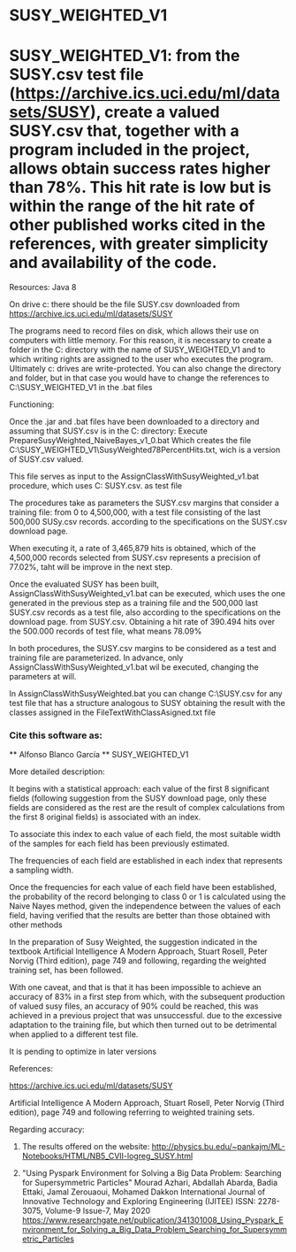 # SUSY_WEIGHTED_V1
# SUSY_WEIGHTED_V1: from the SUSY.csv test file (https://archive.ics.uci.edu/ml/datasets/SUSY), create a valued SUSY.csv that, together with a program included in the project, allows obtain success rates higher than 78%. This hit rate is low but is within the range of the hit rate of other published works cited in the references, with greater simplicity and availability of the code.
Resources: Java 8

On drive c: there should be the file SUSY.csv downloaded from https://archive.ics.uci.edu/ml/datasets/SUSY

The programs need to record files on disk, which allows their use on computers with little memory. For this reason, it is necessary to create a folder in the C: directory with the name of SUSY_WEIGHTED_V1 and to which writing rights are assigned to the user who executes the program. Ultimately c: drives are write-protected.
You can also change the directory and folder, but in that case you would have to change the references to C:\SUSY_WEIGHTED_V1 in the .bat files

Functioning:

Once the .jar and .bat files have been downloaded to a directory and assuming that SUSY.csv is in the C: directory:
Execute PrepareSusyWeighted_NaiveBayes_v1_0.bat
Which creates  the file C:\SUSY_WEIGHTED_V1\SusyWeighted78PercentHits.txt, wich is a version of SUSY.csv valued.

This file serves as input to the AssignClassWithSusyWeighted_v1.bat procedure, which uses C: SUSY.csv. as test file

The procedures take as parameters the SUSY.csv margins that consider a training file: from 0 to 4,500,000, with a test file consisting of the last 500,000 SUSy.csv records. according to the specifications on the SUSY.csv download page.

When executing it, a rate of 3,465,879 hits is obtained, which of the 4,500,000 records selected from SUSY.csv represents a precision of 77.02%, taht will be improve in the next step.

Once the evaluated SUSY has been built, AssignClassWithSusyWeighted_v1.bat can be executed, which uses the one generated in the previous step as a training file and the 500,000 last SUSY.csv records as a test file, also according to the specifications on the download page. from SUSY.csv.
Obtaining a hit rate of 390.494 hits over the 500.000 records of test file, what means 78.09%

In both procedures, the SUSY.csv margins to be considered as a test and training file are parameterized. In advance, only AssignClassWithSusyWeighted_v1.bat wil be executed, changing the parameters at will.

In AssignClassWithSusyWeighted.bat you can change C:\SUSY.csv for any test file that has a structure analogous to SUSY obtaining the result with the classes assigned in the FileTextWithClassAsigned.txt file

### Cite this software as:
 ** Alfonso Blanco García ** SUSY_WEIGHTED_V1

More detailed description:

It begins with a statistical approach: each value of the first 8 significant fields (following suggestion from the SUSY download page, only these fields are considered as the rest are the result of complex calculations from the first 8 original fields) is associated with an index.

To associate this index to each value of each field, the most suitable width of the samples for each field has been previously estimated.

The frequencies of each field are established in each index that represents a sampling width.

Once the frequencies for each value of each field have been established, the probability of the record belonging to class 0 or 1 is calculated using the Naive Nayes method, given the independence between the values of each field, having verified that the results are better than those obtained with other methods

In the preparation of Susy Weighted, the suggestion indicated in the textbook Artificial Intelligence A Modern Approach, Stuart Rosell, Peter Norvig (Third edition), page 749 and following, regarding the weighted training set, has been followed.

With one caveat, and that is that it has been impossible to achieve an accuracy of 83% in a first step from which, with the subsequent production of valued susy files, an accuracy of 90% could be reached, this was achieved in a previous project that was unsuccessful.
due to the excessive adaptation to the training file, but which then turned out to be detrimental when applied to a different test file.

It is pending to optimize in later versions

References:

https://archive.ics.uci.edu/ml/datasets/SUSY

Artificial Intelligence A Modern Approach, Stuart Rosell, Peter Norvig (Third edition), page 749 and following referring to weighted training sets.

Regarding accuracy:

1. The results offered on the website: http://physics.bu.edu/~pankajm/ML-Notebooks/HTML/NB5_CVII-logreg_SUSY.html

2. "Using Pyspark Environment for Solving a Big Data Problem: Searching for Supersymmetric Particles"
Mourad Azhari, Abdallah Abarda, Badia Ettaki, Jamal Zerouaoui, Mohamed Dakkon
International Journal of Innovative Technology and Exploring Engineering (IJITEE)
ISSN: 2278-3075, Volume-9 Issue-7, May 2020
https://www.researchgate.net/publication/341301008_Using_Pyspark_Environment_for_Solving_a_Big_Data_Problem_Searching_for_Supersymmetric_Particles
